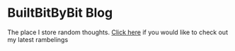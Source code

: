 # BuiltBitByBit Blog
The place I store random thoughts. [Click here](https://her0zer0.github.io/blog/) if you would like to check out my latest rambelings 